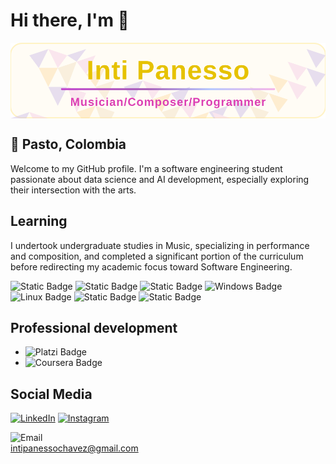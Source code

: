
# Hi there, I'm 👋

<img src="./title.svg" alt="Título SVG" style="display: block; margin: 0 auto;">

## 📍 Pasto, Colombia

Welcome to my GitHub profile. I'm a software engineering student passionate about data science and AI development, especially exploring their intersection with the arts.

## Learning

 I undertook undergraduate studies in Music, specializing in performance and composition, and completed a significant portion of the curriculum before redirecting my academic focus toward Software Engineering.

![Static Badge](https://img.shields.io/badge/Google_AI_Essentials-c242ce?logo=google&logoColor=812965&labelColor=de7ce7)
![Static Badge](https://img.shields.io/badge/Google_Prompting_Essentials-c242ce?logo=google&logoColor=812965&labelColor=de7ce7)
![Static Badge](https://img.shields.io/badge/Terminal-c242ce?logo=gnometerminal&logoColor=812965&labelColor=de7ce7)
![Windows Badge](https://img.shields.io/badge/Windows-c242ce?logo=windows&logoColor=812965&labelColor=de7ce7)
![Linux Badge](https://img.shields.io/badge/Linux-c242ce?logo=linux&logoColor=812965&labelColor=de7ce7)
![Static Badge](https://img.shields.io/badge/Git-c242ce?logo=Git&logoColor=812965&labelColor=de7ce7)
![Static Badge](https://img.shields.io/badge/GitHub-c242ce?logo=Github&logoColor=812965&labelColor=de7ce7)

## Professional development
+ ![Platzi Badge](https://img.shields.io/badge/Platzi-green?logo=platzi&logoColor=white&labelColor=43B581)
+ ![Coursera Badge](https://img.shields.io/badge/Coursera-blue?logo=coursera&logoColor=white&labelColor=0074D9)

## Social Media

[![LinkedIn](https://img.shields.io/badge/LinkedIn-blue?logo=linkedin&logoColor=white&labelColor=0A66C2)](https://www.linkedin.com/in/inti-panesso-ch%C3%A1vez-2b2260362/)
[![Instagram](https://img.shields.io/badge/Instagram-E4405F?logo=instagram&logoColor=white&labelColor=E4405F)](https://www.instagram.com/mazamorragay/)

![Email](https://img.shields.io/badge/Email-D14836?logo=gmail&logoColor=white&labelColor=D14836)  
intipanessochavez@gmail.com